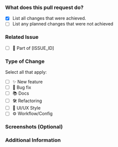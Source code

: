 ### What does this pull request do?

- [x] List all changes that were achieved.
- [ ] List any planned changes that were not achieved

### Related Issue

- [ ] 🔗 Part of [ISSUE_ID]

### Type of Change

Select all that apply:

- [ ] ✨ New feature
- [ ] 🐛 Bug fix
- [ ] 📚 Docs
- [ ] 🛠️ Refactoring
- [ ] 🎨 UI/UX Style
- [ ] ⚙️ Workflow/Config

### Screenshots (Optional)

### Additional Information
